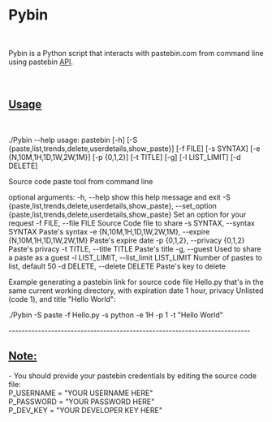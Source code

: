 <h1>Pybin</h1><br>
<p>Pybin is a Python script that interacts with pastebin.com from command line using pastebin <a href="http://pastebin.com/api">API</a>.<br><br><br></p>

<u><b><h2>Usage</b></h2></u><br>
<p>./Pybin --help
usage: pastebin [-h] [-S {paste,list,trends,delete,userdetails,show_paste}]
                [-f FILE] [-s SYNTAX] [-e {N,10M,1H,1D,1W,2W,1M}] [-p {0,1,2}]
                [-t TITLE] [-g] [-l LIST_LIMIT] [-d DELETE]

Source code paste tool from command line

optional arguments:
  -h, --help            show this help message and exit
  -S {paste,list,trends,delete,userdetails,show_paste}, --set_option {paste,list,trends,delete,userdetails,show_paste}
                        Set an option for your request
  -f FILE, --file FILE  Source Code file to share
  -s SYNTAX, --syntax SYNTAX
                        Paste's syntax
  -e {N,10M,1H,1D,1W,2W,1M}, --expire {N,10M,1H,1D,1W,2W,1M}
                        Paste's expire date
  -p {0,1,2}, --privacy {0,1,2}
                        Paste's privacy
  -t TITLE, --title TITLE
                        Paste's title
  -g, --guest           Used to share a paste as a guest
  -l LIST_LIMIT, --list_limit LIST_LIMIT
                        Number of pastes to list, default 50
  -d DELETE, --delete DELETE
                        Paste's key to delete


Example generating a pastebin link for source code file Hello.py that's in the same current working directory, with expiration date 1 hour, privacy Unlisted (code 1), and title "Hello World":

./Pybin -S paste -f Hello.py -s python -e 1H -p 1 -t "Hello World"

</p>
--------------------------------------------------------------------------
<b><u><h2>Note:</h2></u></b>
- You should provide your pastebin credentials by editing the source code file:<br>
P_USERNAME = "YOUR USERNAME HERE"<br>
P_PASSWORD = "YOUR PASSWORD HERE"<br>
P_DEV_KEY  = "YOUR DEVELOPER KEY HERE"<br>


